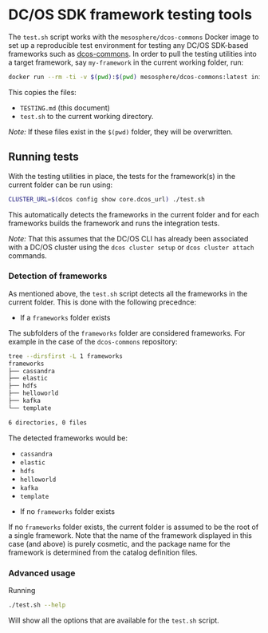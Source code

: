 # DC/OS SDK framework testing tools

The `test.sh` script works with the `mesosphere/dcos-commons` Docker image to set up a reproducible test environment for testing any DC/OS SDK-based frameworks such as [dcos-commons](https://github.com/mesosphere/dcos-commons). In order to pull the testing utilities into a target framework, say `my-framework` in the current working folder, run:
```bash
docker run --rm -ti -v $(pwd):$(pwd) mesosphere/dcos-commons:latest init $(pwd)
```
This copies the files:
- `TESTING.md` (this document)
- `test.sh`
to the current working directory.

*Note:* If these files exist in the `$(pwd)` folder, they will be overwritten.

## Running tests
With the testing utilities in place, the tests for the framework(s) in the current folder can be run using:

```bash
CLUSTER_URL=$(dcos config show core.dcos_url) ./test.sh
```
This automatically detects the frameworks in the current folder and for each frameworks builds the framework and runs the integration tests.

*Note:* That this assumes that the DC/OS CLI has already been associated with a DC/OS cluster using the `dcos cluster setup` or `dcos cluster attach` commands.

### Detection of frameworks
As mentioned above, the `test.sh` script detects all the frameworks in the current folder. This is done with the following precednce:

* If a `frameworks` folder exists

The subfolders of the `frameworks` folder are considered frameworks. For example in the case of the `dcos-commons` repository:
```bash
tree --dirsfirst -L 1 frameworks
frameworks
├── cassandra
├── elastic
├── hdfs
├── helloworld
├── kafka
└── template

6 directories, 0 files
```
The detected frameworks would be:
- `cassandra`
- `elastic`
- `hdfs`
- `helloworld`
- `kafka`
- `template`

* If no `frameworks` folder exists

If no `frameworks` folder exists, the current folder is assumed to be the root of a single framework. Note that the name of the framework displayed in this case (and above) is purely cosmetic, and the package name for the framework is determined from the catalog definition files.

### Advanced usage
Running
```bash
./test.sh --help
```
Will show all the options that are available for the `test.sh` script.

